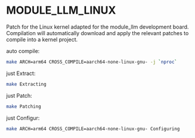 # MODULE_LLM_LINUX
Patch for the Linux kernel adapted for the module_llm development board.  
Compilation will automatically download and apply the relevant patches to compile into a kernel project.  

auto compile:
```bash
make ARCH=arm64 CROSS_COMPILE=aarch64-none-linux-gnu- -j `nproc`
```

just Extract:
```bash
make Extracting
```

just Patch:
```bash
make Patching
```

just Configur:
```bash
make ARCH=arm64 CROSS_COMPILE=aarch64-none-linux-gnu- Configuring
```